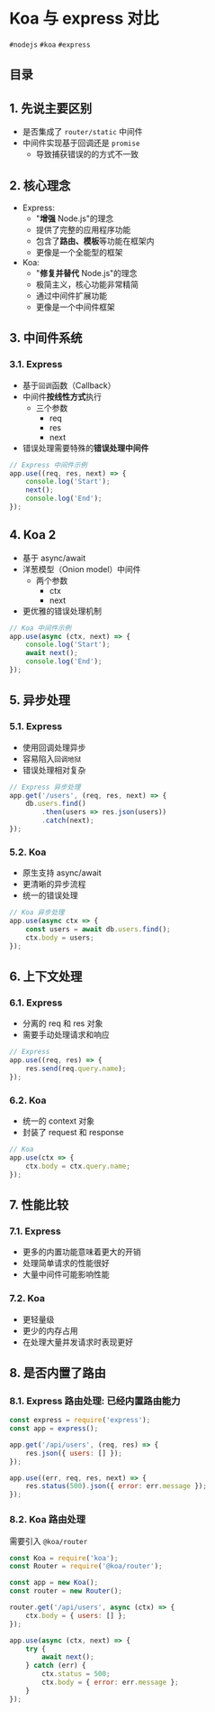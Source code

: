 
# Koa 与 express  对比

`#nodejs` `#koa` `#express` 


## 目录
<!-- toc -->
 ## 1. 先说主要区别 

- 是否集成了 `router/static` 中间件
- 中间件实现基于回调还是 `promise`
	- 导致捕获错误的的方式不一致

## 2. 核心理念

- Express:
	- "**增强** Node.js"的理念
	- 提供了完整的应用程序功能
	- 包含了**路由、模板**等功能在框架内
	- 更像是一个全能型的框架
- Koa:
	- "**修复并替代** Node.js"的理念
	- 极简主义，核心功能非常精简
	- 通过中间件扩展功能
	- 更像是一个中间件框架

## 3. 中间件系统

### 3.1. Express

- 基于`回调`函数（Callback）
- 中间件**按线性方式**执行
	- 三个参数
		- req
		- res
		- next
- 错误处理需要特殊的**错误处理中间件**


```javascript hl:2
// Express 中间件示例
app.use((req, res, next) => {
    console.log('Start');
    next();
    console.log('End');
});
```

## 4. Koa 2 

- 基于 async/await
- 洋葱模型（Onion model）中间件
	- 两个参数
		- ctx 
		- next
- 更优雅的错误处理机制

```javascript hl:2
// Koa 中间件示例
app.use(async (ctx, next) => {
    console.log('Start');
    await next();
    console.log('End');
});
```

## 5. 异步处理

### 5.1. Express

- 使用回调处理异步
- 容易陷入`回调地狱`
- 错误处理相对复杂

```javascript
// Express 异步处理
app.get('/users', (req, res, next) => {
    db.users.find()
        .then(users => res.json(users))
        .catch(next);
});
```

### 5.2. Koa

- 原生支持 async/await
- 更清晰的异步流程
- 统一的错误处理

```javascript
// Koa 异步处理
app.use(async ctx => {
    const users = await db.users.find();
    ctx.body = users;
});
```

## 6. 上下文处理

### 6.1. Express

- 分离的 req 和 res 对象
- 需要手动处理请求和响应

```javascript
// Express
app.use((req, res) => {
    res.send(req.query.name);
});
```

### 6.2. Koa

- 统一的 context 对象
- 封装了 request 和 response

```javascript
// Koa
app.use(ctx => {
    ctx.body = ctx.query.name;
});
```

## 7. 性能比较

### 7.1. Express

- 更多的内置功能意味着更大的开销
- 处理简单请求的性能很好
- 大量中间件可能影响性能

### 7.2. Koa

- 更轻量级
- 更少的内存占用
- 在处理大量并发请求时表现更好

## 8. 是否内置了路由

### 8.1. Express 路由处理: 已经内置路由能力

```javascript
const express = require('express');
const app = express();

app.get('/api/users', (req, res) => {
    res.json({ users: [] });
});

app.use((err, req, res, next) => {
    res.status(500).json({ error: err.message });
});
```

### 8.2. Koa 路由处理

需要引入 `@koa/router`

```javascript hl:2
const Koa = require('koa');
const Router = require('@koa/router');

const app = new Koa();
const router = new Router();

router.get('/api/users', async (ctx) => {
    ctx.body = { users: [] };
});

app.use(async (ctx, next) => {
    try {
        await next();
    } catch (err) {
        ctx.status = 500;
        ctx.body = { error: err.message };
    }
});
```
